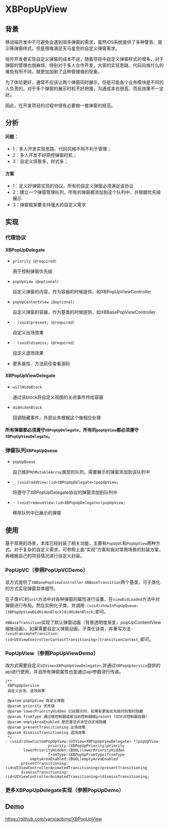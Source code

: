 # XBPopUpView

## 背景
 移动端开发中不可避免会遇到很多弹窗的需求，虽然iOS系统提供了多种警告、提示等弹窗样式，但是很难满足天马星空的自定义弹窗需求。
 
 抛开开发者实现自定义弹窗的成本不说，随着项目中自定义弹窗样式的增多，对于弹窗的管理也很麻烦，特别对于多人合作开发，大家的实现思路，代码风格什么的难免有所不同，就更加加剧了这种管理难的现象。
 
 为了体验更好，通常不应该让两个弹窗同时展示，但是可能各个业务模块是不同的人负责的，对于多个弹窗的展示时机不好把握，沟通成本也很高，而且效果不一定好。
 
 因此，在开发项目的过程中很有必要做一套弹窗的规范。
 
## 分析
#### 问题：

- 1：多人开发实现思路、代码风格不同不利于管理；
- 2：多人开发不好把控弹窗时机；
- 3：自定义场景多，样式多；

#### 方案
- 1：定义好弹窗实现的协议，所有的自定义弹窗必须满足该协议
- 2：建立一个弹窗管理队列，所有的弹窗都添加到这个队列中，并根据优先级展示
- 3：弹窗框架要支持强大的自定义需求

## 实现

### 代理协议

#### XBPopUpDelegate

- `priority（@required）`

	用于控制弹窗优先级
	
- `popUpView（@optional）`

	自定义弹窗的内容，作为容器的时候提供，如XBPopUpViewController
	
- `popUpContentView（@optional）`

	自定义弹窗的容器，作为基类的时候提供，如XBBasePopViewController
	
- `- (void)present;（@required）`
	
	自定义出场效果
	
- `- (void)dismiss;（@required）`

	自定义退场效果
	
- 更多属性、方法前往查看源码


#### XBPopUpViewDelegate

- `willHideBlock`

	通过该block将自定义视图的关闭事件传给容器 
	
- `didHidenBlock`

	回调隐藏事件，外部业务根据这个做相应处理


#### 所有弹窗都必须遵守`XBPopUpDelegate`，所有的`popUpView`都必须遵守`XBPopUpViewDelegate`。

### 弹窗队列`XBPopUpQueue`

- `popUpQueue`

	自己维护`NSMutableArray`类型的队列，需要展示的弹窗添加到该队列中
	
- `- (void)addView:(id<XBPopUpDelegate>)popUpView;`

	将遵守了XBPopUpDelegate协议的弹窗添加到队列中
- `- (void)removeView:(id<XBPopUpDelegate>)popUpView;`

	移除队列中已展示的弹窗
	
## 使用

基于常用的场景，本库已经封装了相关功能，主要有`PopUpVC`和`PopUpView`两种方式。对于复杂的自定义需求，可参照上面“实现”方案和我对常用场景的封装方案，再根据自己的项目情况进行自定义封装。

### PopUpVC（参照PopUpVCDemo）

该方式提供了`XBBasePopViewController` `XBBaseTransition`两个基类，可子类化的方式实现弹窗具体细节。

在子类VC的`init`方法中对各种弹窗的属性进行设置，在`viewDidLoaded`方法中对弹窗进行布局。然后实例化子类，并调用`-(void)showInPopUpQueue:(XBPopUpViewDidHidenBlock)didHidenBlock;`即可。

`XBBaseTransition`实现了默认弹窗动画（背景透明度渐变，popUpContentView缩放动画）。如果需要自定义弹窗动画，子类化该类，并重写方法`- (void)animateTransition:(id<UIViewControllerContextTransitioning>)transitionContext;`即可。

### PopUpView（参照PopUpViewDemo）

改方式需要自定义`UIView<XBPopUpViewDelegate>`,并通过`XBPopUpService`提供的api进行使用，并且所有弹窗属性也是通过api参数进行传递。

```
/**
 XBPopUpService
 自定义出场、退场效果
 
 @param popUpView 自定义弹窗
 @param priority 优先级
 @param lowerPriorityHidden 已经展示时，如果有更高优先级的则暂时隐藏
 @param fromType 通过根控制器或者当前控制器做present（仅针对控制器容器）
 @param emptyAreaEnabled 是否激活点击空白区域隐藏
 @param presentTransitioning 出场效果
 @param dismissTransitioning 退场效果
 */
- (void)showCustomPopUpView:(UIView<XBPopUpViewDelegate> *)popUpView
                   priority:(XBPopUpPriority)priority
        lowerPriorityHidden:(BOOL)lowerPriorityHidden
                   fromType:(XBPopUpFromType)fromType
           emptyAreaEnabled:(BOOL)emptyAreaEnabled
       presentTransitioning:(id<UIViewControllerAnimatedTransitioning>)presentTransitioning
       dismissTransitioning:(id<UIViewControllerAnimatedTransitioning>)dismissTransitioning;
```

### 更多XBPopUpDelegate实现（参照PopUpDemo）

## Demo

https://github.com/yanxiaobing/XBPopUpView